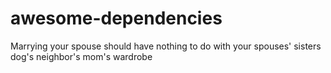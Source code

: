 # awesome-dependencies
Marrying your spouse should have nothing to do with your spouses' sisters dog's neighbor's mom's wardrobe
